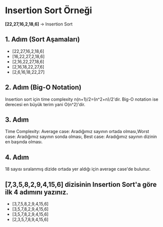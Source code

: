 # Insertion Sort Örneği
**[22,27,16,2,18,6]** -> Insertion Sort

## 1. Adım (Sort Aşamaları)
- [22,27,16,2,18,6]
- [16,22,27,2,18,6]
- [2,16,22,27,18,6]
- [2,16,18,22,27,6]
- [2,6,16,18,22,27]

## 2. Adım (Big-O Notation)
Insertion sort için time complexity n(n+1)/2=(n^2+n)/2'dir. Big-O notation ise derecesi en büyük terim yani O(n^2)'dir.

## 3. Adım
Time Complexity: Average case: Aradığımız sayının ortada olması,Worst case: Aradığımız sayının sonda olması, Best case: Aradığımız sayının dizinin en başında olması.

## 4. Adım
18 sayısı sıralanmış dizide ortada yer aldığı için average case'de bulunur.

## [7,3,5,8,2,9,4,15,6] dizisinin Insertion Sort'a göre ilk 4 adımını yazınız.
- [3,7,5,8,2,9,4,15,6]
- [3,5,7,8,2,9,4,15,6]
- [3,5,7,8,2,9,4,15,6]
- [2,3,5,7,8,9,4,15,6]
